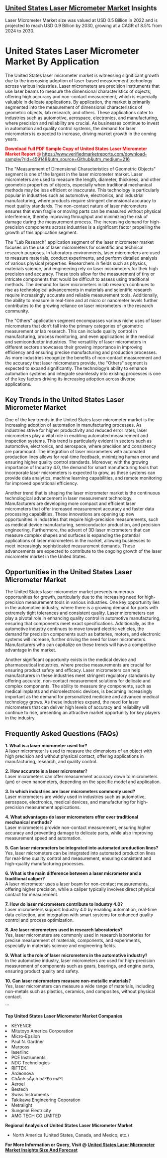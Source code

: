 <h2><a href="https://www.verifiedmarketreports.com/download-sample/?rid=459148&amp;utm_source=Github&amp;utm_medium=216" target="_blank">United States Laser Micrometer Market</a> Insights</h2><p>Laser Micrometer Market size was valued at USD 0.5 Billion in 2022 and is projected to reach USD 0.9 Billion by 2030, growing at a CAGR of 8.5% from 2024 to 2030.</p><p><h1>United States Laser Micrometer Market By Application</h1><p>The United States laser micrometer market is witnessing significant growth due to the increasing adoption of laser-based measurement technology across various industries. Laser micrometers are precision instruments that use laser beams to measure the dimensional characteristics of objects, offering high accuracy and non-contact measurement, which is especially valuable in delicate applications. By application, the market is primarily segmented into the measurement of dimensional characteristics of geometric objects, lab research, and others. These applications cater to industries such as automotive, aerospace, electronics, and manufacturing, where precision and reliability are crucial. As businesses continue to invest in automation and quality control systems, the demand for laser micrometers is expected to increase, driving market growth in the coming years. <p><span class=""><span style="color: #ff0000;"><strong>Download Full PDF Sample Copy of United States Laser Micrometer Market Report</strong> @ </span><a href="https://www.verifiedmarketreports.com/download-sample/?rid=459148&amp;utm_source=Github&amp;utm_medium=216" target="_blank">https://www.verifiedmarketreports.com/download-sample/?rid=459148&amp;utm_source=Github&amp;utm_medium=216</a></span></p>The "Measurement of Dimensional Characteristics of Geometric Objects" segment is one of the largest in the laser micrometer market. Laser micrometers are used to measure the length, diameter, thickness, and other geometric properties of objects, especially when traditional mechanical methods may be less efficient or inaccurate. This technology is particularly popular in industries such as automotive, electronics, and industrial manufacturing, where products require stringent dimensional accuracy to meet quality standards. The non-contact nature of laser micrometers ensures that even fragile or moving parts can be measured without physical interference, thereby improving throughput and minimizing the risk of damage during the measurement process. The increasing demand for high-precision components across industries is a significant factor propelling the growth of this application segment.<p>The "Lab Research" application segment of the laser micrometer market focuses on the use of laser micrometers for scientific and technical research purposes. In laboratory environments, laser micrometers are used to measure materials, conduct experiments, and perform detailed analysis of various physical properties. Researchers in fields such as physics, materials science, and engineering rely on laser micrometers for their high precision and accuracy. These tools allow for the measurement of tiny or intricate components that would be difficult to assess using traditional methods. The demand for laser micrometers in lab research continues to rise as technological advancements in materials and scientific research require increasingly accurate and reliable measurement tools. Additionally, the ability to measure in real-time and at micro or nanometer levels further contributes to the growing reliance on laser micrometers in the research community.</p><p>The "Others" application segment encompasses various niche uses of laser micrometers that don’t fall into the primary categories of geometric measurement or lab research. This can include quality control in manufacturing, process monitoring, and even applications in the medical and semiconductor industries. The versatility of laser micrometers in different sectors showcases their growing importance in improving efficiency and ensuring precise manufacturing and production processes. As more industries recognize the benefits of non-contact measurement and the accuracy that laser micrometers provide, the "Others" segment is expected to expand significantly. The technology’s ability to enhance automation systems and integrate seamlessly into existing processes is one of the key factors driving its increasing adoption across diverse applications.</p><h2>Key Trends in the United States Laser Micrometer Market</h2><p>One of the key trends in the United States laser micrometer market is the increasing adoption of automation in manufacturing processes. As industries strive for higher productivity and reduced error rates, laser micrometers play a vital role in enabling automated measurement and inspection systems. This trend is particularly evident in sectors such as automotive, electronics, and aerospace, where precision and consistency are paramount. The integration of laser micrometers with automated production lines allows for real-time feedback, minimizing human error and ensuring higher quality control standards. Moreover, with the growing importance of Industry 4.0, the demand for smart manufacturing tools that incorporate laser micrometers is expected to grow, as these systems can provide data analytics, machine learning capabilities, and remote monitoring for improved operational efficiency.</p><p>Another trend that is shaping the laser micrometer market is the continuous technological advancement in laser measurement technology. Manufacturers are developing more compact and efficient laser micrometers that offer increased measurement accuracy and faster data processing capabilities. These innovations are opening up new opportunities in industries that require high-precision measurements, such as medical device manufacturing, semiconductor production, and precision engineering. Furthermore, the advent of 3D laser micrometers that can measure complex shapes and surfaces is expanding the potential applications of laser micrometers in the market, allowing businesses to meet increasingly sophisticated measurement demands. These advancements are expected to contribute to the ongoing growth of the laser micrometer market in the United States.</p><h2>Opportunities in the United States Laser Micrometer Market</h2><p>The United States laser micrometer market presents numerous opportunities for growth, particularly due to the increasing need for high-precision measurement tools in various industries. One key opportunity lies in the automotive industry, where there is a growing demand for parts with extremely tight tolerances and consistent quality. Laser micrometers can play a pivotal role in enhancing quality control in automotive manufacturing, ensuring that components meet exact specifications. Additionally, as the automotive industry continues to move toward electric vehicles, the demand for precision components such as batteries, motors, and electronic systems will increase, further driving the need for laser micrometers. Manufacturers who can capitalize on these trends will have a competitive advantage in the market.</p><p>Another significant opportunity exists in the medical device and pharmaceutical industries, where precise measurements are crucial for ensuring product safety and efficacy. Laser micrometers can help manufacturers in these industries meet stringent regulatory standards by offering accurate, non-contact measurement solutions for delicate and complex components. The ability to measure tiny components, such as medical implants and microelectronic devices, is becoming increasingly important as the demand for personalized medicine and advanced medical technology grows. As these industries expand, the need for laser micrometers that can deliver high levels of accuracy and reliability will continue to rise, presenting an attractive market opportunity for key players in the industry.</p><h2>Frequently Asked Questions (FAQs)</h2><p><b>1. What is a laser micrometer used for?</b><br>A laser micrometer is used to measure the dimensions of an object with high precision and without physical contact, offering applications in manufacturing, research, and quality control.</p><p><b>2. How accurate is a laser micrometer?</b><br>Laser micrometers can offer measurement accuracy down to micrometers (µm) or even nanometers, depending on the specific model and application.</p><p><b>3. In which industries are laser micrometers commonly used?</b><br>Laser micrometers are widely used in industries such as automotive, aerospace, electronics, medical devices, and manufacturing for high-precision measurement applications.</p><p><b>4. What advantages do laser micrometers offer over traditional mechanical methods?</b><br>Laser micrometers provide non-contact measurement, ensuring higher accuracy and preventing damage to delicate parts, while also improving measurement speed and automation.</p><p><b>5. Can laser micrometers be integrated into automated production lines?</b><br>Yes, laser micrometers can be integrated into automated production lines for real-time quality control and measurement, ensuring consistent and high-quality manufacturing processes.</p><p><b>6. What is the main difference between a laser micrometer and a traditional caliper?</b><br>A laser micrometer uses a laser beam for non-contact measurements, offering higher precision, while a caliper typically involves direct physical contact for measurement.</p><p><b>7. How do laser micrometers contribute to Industry 4.0?</b><br>Laser micrometers support Industry 4.0 by enabling automation, real-time data collection, and integration with smart systems for enhanced quality control and process optimization.</p><p><b>8. Are laser micrometers used in research laboratories?</b><br>Yes, laser micrometers are commonly used in research laboratories for precise measurement of materials, components, and experiments, especially in materials science and engineering fields.</p><p><b>9. What is the role of laser micrometers in the automotive industry?</b><br>In the automotive industry, laser micrometers are used for high-precision measurement of components such as gears, bearings, and engine parts, ensuring product quality and safety.</p><p><b>10. Can laser micrometers measure non-metallic materials?</b><br>Yes, laser micrometers can measure a wide range of materials, including non-metals such as plastics, ceramics, and composites, without physical contact.</p>```</p><p><strong>Top United States Laser Micrometer Market Companies</strong></p><div data-test-id=""><p><li>KEYENCE</li><li> Mitutoyo America Corporation</li><li> Micro-Epsilon</li><li> Paul N. Gardner</li><li> Marposs</li><li> laserlinc</li><li> PCE Instruments</li><li> NDC Technologies</li><li> RIFTEK</li><li> Ardeonova</li><li> ChÃ­nh sÃ¡ch báº£o máº­t</li><li> Aeroel</li><li> Bestech</li><li> Swiss Instruments</li><li> Takikawa Engineering Coporation</li><li> Metralight</li><li> Sungmin Electricity</li><li> AMG TECH CO LIMITED</li></p><div><strong>Regional Analysis of&nbsp;United States Laser Micrometer Market</strong></div><ul><li dir="ltr"><p dir="ltr">North America&nbsp;(United States, Canada, and Mexico, etc.)</p></li></ul><p><strong>For More Information or Query, Visit @&nbsp;</strong><strong><a href="https://www.verifiedmarketreports.com/product/laser-micrometer-market/?utm_source=Github&amp;utm_medium=216" target="_blank">United States Laser Micrometer Market Insights Size And Forecast</a></strong></p></div>

